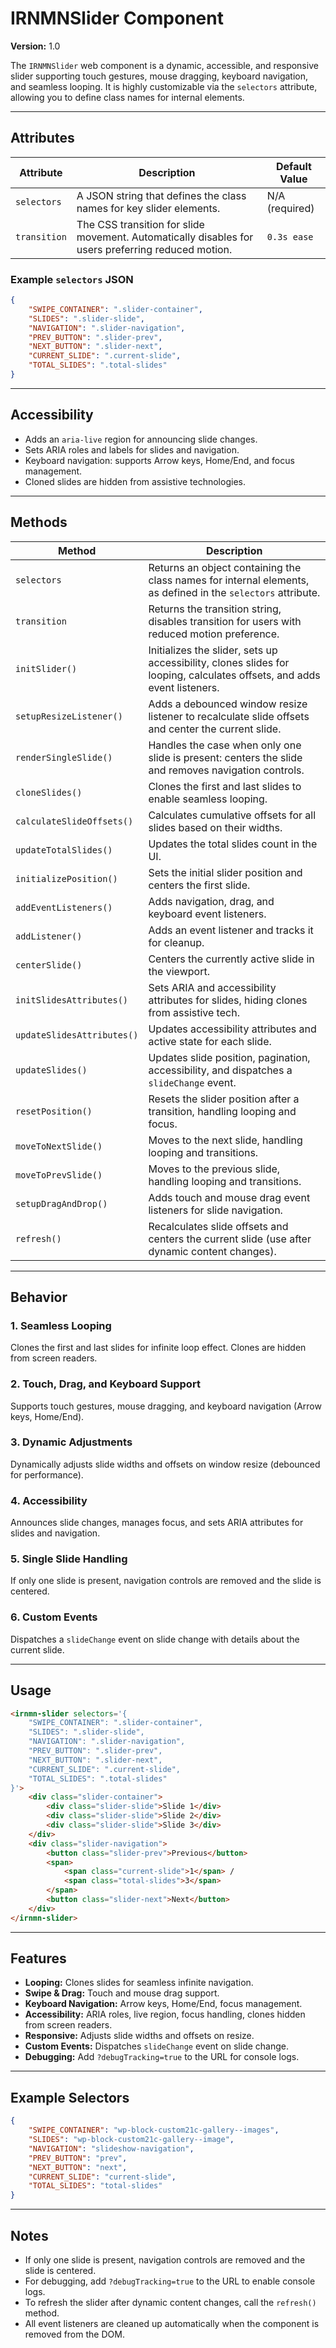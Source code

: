 # IRNMNSlider Component

**Version:** 1.0

The `IRNMNSlider` web component is a dynamic, accessible, and responsive slider supporting touch gestures, mouse dragging, keyboard navigation, and seamless looping. It is highly customizable via the `selectors` attribute, allowing you to define class names for internal elements.

---

## Attributes

| Attribute      | Description                                                                                      | Default Value                |
|----------------|--------------------------------------------------------------------------------------------------|------------------------------|
| `selectors`    | A JSON string that defines the class names for key slider elements.                              | N/A (required)               |
| `transition`   | The CSS transition for slide movement. Automatically disables for users preferring reduced motion.| `0.3s ease`                  |

### Example `selectors` JSON

```json
{
    "SWIPE_CONTAINER": ".slider-container",
    "SLIDES": ".slider-slide",
    "NAVIGATION": ".slider-navigation",
    "PREV_BUTTON": ".slider-prev",
    "NEXT_BUTTON": ".slider-next",
    "CURRENT_SLIDE": ".current-slide",
    "TOTAL_SLIDES": ".total-slides"
}
```

---

## Accessibility

- Adds an `aria-live` region for announcing slide changes.
- Sets ARIA roles and labels for slides and navigation.
- Keyboard navigation: supports Arrow keys, Home/End, and focus management.
- Cloned slides are hidden from assistive technologies.

---

## Methods

| Method                     | Description                                                                                                             |
| -------------------------- | ----------------------------------------------------------------------------------------------------------------------- |
| `selectors`                | Returns an object containing the class names for internal elements, as defined in the `selectors` attribute.            |
| `transition`               | Returns the transition string, disables transition for users with reduced motion preference.                            |
| `initSlider()`             | Initializes the slider, sets up accessibility, clones slides for looping, calculates offsets, and adds event listeners. |
| `setupResizeListener()`    | Adds a debounced window resize listener to recalculate slide offsets and center the current slide.                      |
| `renderSingleSlide()`      | Handles the case when only one slide is present: centers the slide and removes navigation controls.                     |
| `cloneSlides()`            | Clones the first and last slides to enable seamless looping.                                                            |
| `calculateSlideOffsets()`  | Calculates cumulative offsets for all slides based on their widths.                                                     |
| `updateTotalSlides()`      | Updates the total slides count in the UI.                                                                               |
| `initializePosition()`     | Sets the initial slider position and centers the first slide.                                                           |
| `addEventListeners()`      | Adds navigation, drag, and keyboard event listeners.                                                                    |
| `addListener()`            | Adds an event listener and tracks it for cleanup.                                                                       |
| `centerSlide()`            | Centers the currently active slide in the viewport.                                                                     |
| `initSlidesAttributes()`   | Sets ARIA and accessibility attributes for slides, hiding clones from assistive tech.                                   |
| `updateSlidesAttributes()` | Updates accessibility attributes and active state for each slide.                                                       |
| `updateSlides()`           | Updates slide position, pagination, accessibility, and dispatches a `slideChange` event.                                |
| `resetPosition()`          | Resets the slider position after a transition, handling looping and focus.                                              |
| `moveToNextSlide()`        | Moves to the next slide, handling looping and transitions.                                                              |
| `moveToPrevSlide()`        | Moves to the previous slide, handling looping and transitions.                                                          |
| `setupDragAndDrop()`       | Adds touch and mouse drag event listeners for slide navigation.                                                         |
| `refresh()`                | Recalculates slide offsets and centers the current slide (use after dynamic content changes).                           |

---

## Behavior

### 1. **Seamless Looping**
Clones the first and last slides for infinite loop effect. Clones are hidden from screen readers.

### 2. **Touch, Drag, and Keyboard Support**
Supports touch gestures, mouse dragging, and keyboard navigation (Arrow keys, Home/End).

### 3. **Dynamic Adjustments**
Dynamically adjusts slide widths and offsets on window resize (debounced for performance).

### 4. **Accessibility**
Announces slide changes, manages focus, and sets ARIA attributes for slides and navigation.

### 5. **Single Slide Handling**
If only one slide is present, navigation controls are removed and the slide is centered.

### 6. **Custom Events**
Dispatches a `slideChange` event on slide change with details about the current slide.

---

## Usage

```html
<irnmn-slider selectors='{
    "SWIPE_CONTAINER": ".slider-container",
    "SLIDES": ".slider-slide",
    "NAVIGATION": ".slider-navigation",
    "PREV_BUTTON": ".slider-prev",
    "NEXT_BUTTON": ".slider-next",
    "CURRENT_SLIDE": ".current-slide",
    "TOTAL_SLIDES": ".total-slides"
}'>
    <div class="slider-container">
        <div class="slider-slide">Slide 1</div>
        <div class="slider-slide">Slide 2</div>
        <div class="slider-slide">Slide 3</div>
    </div>
    <div class="slider-navigation">
        <button class="slider-prev">Previous</button>
        <span>
            <span class="current-slide">1</span> /
            <span class="total-slides">3</span>
        </span>
        <button class="slider-next">Next</button>
    </div>
</irnmn-slider>
```

---

## Features

- **Looping:** Clones slides for seamless infinite navigation.
- **Swipe & Drag:** Touch and mouse drag support.
- **Keyboard Navigation:** Arrow keys, Home/End, focus management.
- **Accessibility:** ARIA roles, live region, focus handling, clones hidden from screen readers.
- **Responsive:** Adjusts slide widths and offsets on resize.
- **Custom Events:** Dispatches `slideChange` event on slide change.
- **Debugging:** Add `?debugTracking=true` to the URL for console logs.

---

## Example Selectors

```json
{
    "SWIPE_CONTAINER": "wp-block-custom21c-gallery--images",
    "SLIDES": "wp-block-custom21c-gallery--image",
    "NAVIGATION": "slideshow-navigation",
    "PREV_BUTTON": "prev",
    "NEXT_BUTTON": "next",
    "CURRENT_SLIDE": "current-slide",
    "TOTAL_SLIDES": "total-slides"
}
```

---

## Notes

- If only one slide is present, navigation controls are removed and the slide is centered.
- For debugging, add `?debugTracking=true` to the URL to enable console logs.
- To refresh the slider after dynamic content changes, call the `refresh()` method.
- All event listeners are cleaned up automatically when the component is removed from the DOM.

